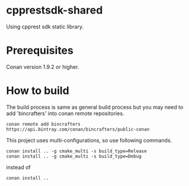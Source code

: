 # cpprestsdk-shared
Using cpprest sdk static library.

# Prerequisites
Conan version 1.9.2 or higher.

# How to build
The build process is same as general build process but you may need to add 'bincrafters' into conan remote repositories.
```
conan remote add bincrafters https://api.bintray.com/conan/bincrafters/public-conan
```

This project uses multi-configurations, so use following commands.
```
conan install .. -g cmake_multi -s build_type=Release
conan install .. -g cmake_multi -s build_type=Debug
```

instead of
```
conan install ..
```